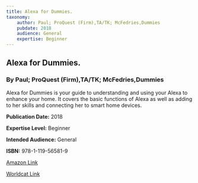 ```yaml
---
title: Alexa for Dummies.
taxonomy:
	author: Paul; ProQuest (Firm),TA/TK; McFedries,Dummies
	pubdate: 2018
	audience: General
	expertise: Beginner
---
```

## Alexa for Dummies.
### By Paul; ProQuest (Firm),TA/TK; McFedries,Dummies
Alexa for Dummies is your guide to understanding and using your Alexa to enhance your home.  It covers the basic functions of Alexa as well as adding to her skills and connecting her to smart home devices.

**Publication Date:** 2018

**Expertise Level:** Beginner

**Intended Audience:** General

**ISBN:** 978-1-119-56581-9

[Amazon Link](https://www.amazon.com/Alexa-Dummies-Paul-McFedries/dp/1119565863/ref=sr_1_1?keywords=Alexa+for+Dummies.&qid=1575492538&sr=8-1)

[Worldcat Link](https://www.worldcat.org/title/alexa-for-dummies/oclc/1083268734&referer=brief_results)